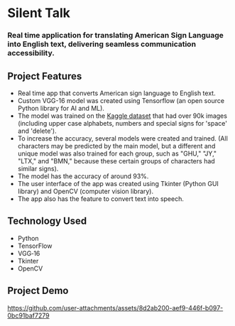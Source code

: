 # Silent Talk

### Real time application for translating American Sign Language into English text, delivering seamless communication accessibility.

## Project Features

- Real time app that converts American sign language to English text.
- Custom VGG-16 model was created using Tensorflow (an open source Python library for AI and ML).
- The model was trained on the [Kaggle dataset](https://www.kaggle.com/datasets/grassknoted/asl-alphabet) that had over 90k images (including upper case alphabets, numbers and special signs for 'space' and 'delete').
- To increase the accuracy, several models were created and trained. (All characters may be predicted by the main model, but a different and unique model was also trained for each group, such as "GHU," "JY," "LTX," and "BMN," because these certain groups of characters had similar signs).
- The model has the accuracy of around 93%.
- The user interface of the app was created using Tkinter (Python GUI library) and OpenCV (computer vision library).
- The app also has the feature to convert text into speech.

## Technology Used

- Python
- TensorFlow
- VGG‑16
- Tkinter
- OpenCV

## Project Demo

https://github.com/user-attachments/assets/8d2ab200-aef9-446f-b097-0bc91baf7279
